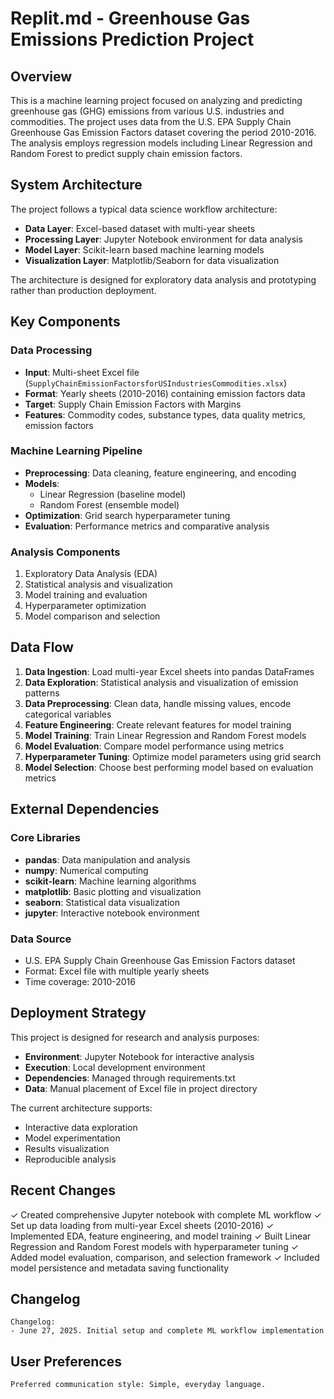 # Replit.md - Greenhouse Gas Emissions Prediction Project

## Overview

This is a machine learning project focused on analyzing and predicting greenhouse gas (GHG) emissions from various U.S. industries and commodities. The project uses data from the U.S. EPA Supply Chain Greenhouse Gas Emission Factors dataset covering the period 2010-2016. The analysis employs regression models including Linear Regression and Random Forest to predict supply chain emission factors.

## System Architecture

The project follows a typical data science workflow architecture:
- **Data Layer**: Excel-based dataset with multi-year sheets
- **Processing Layer**: Jupyter Notebook environment for data analysis
- **Model Layer**: Scikit-learn based machine learning models
- **Visualization Layer**: Matplotlib/Seaborn for data visualization

The architecture is designed for exploratory data analysis and prototyping rather than production deployment.

## Key Components

### Data Processing
- **Input**: Multi-sheet Excel file (`SupplyChainEmissionFactorsforUSIndustriesCommodities.xlsx`)
- **Format**: Yearly sheets (2010-2016) containing emission factors data
- **Target**: Supply Chain Emission Factors with Margins
- **Features**: Commodity codes, substance types, data quality metrics, emission factors

### Machine Learning Pipeline
- **Preprocessing**: Data cleaning, feature engineering, and encoding
- **Models**: 
  - Linear Regression (baseline model)
  - Random Forest (ensemble model)
- **Optimization**: Grid search hyperparameter tuning
- **Evaluation**: Performance metrics and comparative analysis

### Analysis Components
1. Exploratory Data Analysis (EDA)
2. Statistical analysis and visualization
3. Model training and evaluation
4. Hyperparameter optimization
5. Model comparison and selection

## Data Flow

1. **Data Ingestion**: Load multi-year Excel sheets into pandas DataFrames
2. **Data Exploration**: Statistical analysis and visualization of emission patterns
3. **Data Preprocessing**: Clean data, handle missing values, encode categorical variables
4. **Feature Engineering**: Create relevant features for model training
5. **Model Training**: Train Linear Regression and Random Forest models
6. **Model Evaluation**: Compare model performance using metrics
7. **Hyperparameter Tuning**: Optimize model parameters using grid search
8. **Model Selection**: Choose best performing model based on evaluation metrics

## External Dependencies

### Core Libraries
- **pandas**: Data manipulation and analysis
- **numpy**: Numerical computing
- **scikit-learn**: Machine learning algorithms
- **matplotlib**: Basic plotting and visualization
- **seaborn**: Statistical data visualization
- **jupyter**: Interactive notebook environment

### Data Source
- U.S. EPA Supply Chain Greenhouse Gas Emission Factors dataset
- Format: Excel file with multiple yearly sheets
- Time coverage: 2010-2016

## Deployment Strategy

This project is designed for research and analysis purposes:
- **Environment**: Jupyter Notebook for interactive analysis
- **Execution**: Local development environment
- **Dependencies**: Managed through requirements.txt
- **Data**: Manual placement of Excel file in project directory

The current architecture supports:
- Interactive data exploration
- Model experimentation
- Results visualization
- Reproducible analysis

## Recent Changes

✓ Created comprehensive Jupyter notebook with complete ML workflow
✓ Set up data loading from multi-year Excel sheets (2010-2016)
✓ Implemented EDA, feature engineering, and model training
✓ Built Linear Regression and Random Forest models with hyperparameter tuning
✓ Added model evaluation, comparison, and selection framework
✓ Included model persistence and metadata saving functionality

## Changelog

```
Changelog:
- June 27, 2025. Initial setup and complete ML workflow implementation
```

## User Preferences

```
Preferred communication style: Simple, everyday language.
```